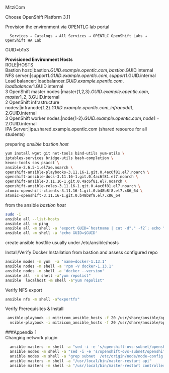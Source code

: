 
MitziCom 

Choose OpenShift Platform 3.11  

Provision the environment via OPENTLC lab portal 

 ```
   Services → Catalogs → All Services → OPENTLC OpenShift Labs → OpenShift HA Lab
 ```
GUID=b1b3  
  
**Provisioned Environment Hosts**    
    ROLE|HOSTS  
    Bastion host:|bastion.$GUID.example.opentlc.com, bastion.$GUID.internal  
    NFS server:|support1.$GUID.example.opentlc.com, support1.$GUID.internal  
    Load balancer:|loadbalancer.$GUID.example.opentlc.com, loadbalancer1.$GUID.internal  
    3 OpenShift master nodes:|master{1,2,3}.$GUID.example.opentlc.com, master{1,2,3}.$GUID.internal  
    2 OpenShift infrastructure nodes:|infranode{1,2}.$GUID.example.opentlc.com, infranode{1,2}.$GUID.internal  
    3 OpenShift worker nodes:|node{1-2}.$GUID.example.opentlc.com, node{1-2}.$GUID.internal  
    IPA Server:|ipa.shared.example.opentlc.com (shared resource for all students)  



preparing *ansible bastion host*  
```bash
yum install wget git net-tools bind-utils yum-utils \  
iptables-services bridge-utils bash-completion \  
kexec-tools sos psacct \  
ansible-2.6.5-1.el7ae.noarch \ 
openshift-ansible-playbooks-3.11.16-1.git.0.4ac6f81.el7.noarch \  
openshift-ansible-docs-3.11.16-1.git.0.4ac6f81.el7.noarch \  
openshift-ansible-3.11.16-1.git.0.4ac6f81.el7.noarch \  
openshift-ansible-roles-3.11.16-1.git.0.4ac6f81.el7.noarch \  
atomic-openshift-clients-3.11.16-1.git.0.b48b8f8.el7.x86_64 \  
atomic-openshift-3.11.16-1.git.0.b48b8f8.el7.x86_64   
```

from the ansible *bastion host*
```bash
sudo -i
ansible all --list-hosts
ansible all -m ping
ansible all -m shell -a 'export GUID=`hostname | cut -d"." -f2`; echo "export GUID=$GUID" >> $HOME/.bashrc'  
ansible all -m shell -a 'echo GUID=$GUID'  
``` 
create ansible hostfile usually under /etc/ansible/hosts


Install/Verify Docker Installation from bastion and assess configured repo  
```bash
ansible modes -m yum  -a 'name=docker-1.13.1'
ansible nodes -m shell -a 'rpm -V docker-1.13.1'
ansible nodes -m shell -a 'docker --version'
ansible all  -m shell -a"yum repolist" 
ansible  localhost -m shell -a"yum repolist" 
```

Verify NFS export 
```bash
ansible nfs -m shell -a"exportfs"
```
Verify Prerequisites & Install
```bash
 ansible-playbook -i mitzicom_ansible_hosts -f 20 /usr/share/ansible/openshift-ansible/playbooks/prerequisites.yml
  nsible-playbook -i mitzicom_ansible_hosts -f 20 /usr/share/ansible/openshift-ansible/playbooks/deploy_cluster.yml 
```

###Appendix 1  
Changing network plugin  
```bash
  ansible masters -m shell -a "sed -i -e 's/openshift-ovs-subnet/openshift-ovs-multitenant/g'  /etc/origin/master/master-config.yaml"  
  ansible nodes -m shell -a "sed -i -e 's/openshift-ovs-subnet/openshift-ovs-multitenant/g'  /etc/origin/node/node-config.yaml"  
  ansible nodes -m shell -a "grep subnet  /etc/origin/node/node-config.yaml"  
  ansible masters -m shell -a "/usr/local/bin/master-restart api"  
  ansible masters -m shell -a "/usr/local/bin/master-restart controllers"  
```

